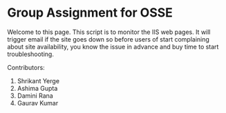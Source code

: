 
# Group Assignment for OSSE 
Welcome to this page.
This script is to monitor the IIS web pages.
It will trigger email if the site goes down so before users of start complaining about site availability, you know the issue in advance and buy time to start troubleshooting.

Contributors:
1. Shrikant Yerge
2. Ashima Gupta
3. Damini Rana
4. Gaurav Kumar 

